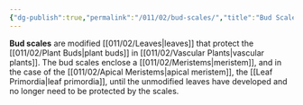 ```yaml
---
{"dg-publish":true,"permalink":"/011/02/bud-scales/","title":"Bud Scales","tags":["BIOL412"]}
---
```


**Bud scales** are modified [[011/02/Leaves\|leaves]] that protect the [[011/02/Plant Buds\|plant buds]] in [[011/02/Vascular Plants\|vascular plants]]. The bud scales enclose a [[011/02/Meristems\|meristem]], and in the case of the [[011/02/Apical Meristems\|apical meristem]], the [[Leaf Primordia\|leaf primordia]], until the unmodified leaves have developed and no longer need to be protected by the scales.